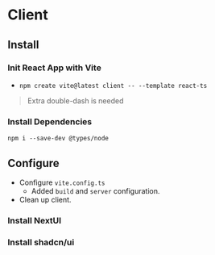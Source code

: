 # Client

## Install

### Init React App with Vite

* `npm create vite@latest client -- --template react-ts`

> Extra double-dash is needed

### Install Dependencies

```shell
npm i --save-dev @types/node
```

## Configure

* Configure `vite.config.ts`
  * Added `build` and `server` configuration.
* Clean up client.

### Install NextUI

### Install shadcn/ui
